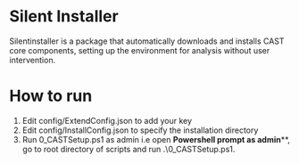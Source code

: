 # Silent Installer
Silentinstaller is a package that automatically downloads and installs CAST core components, setting up the environment for analysis without user intervention.

# How to run
1. Edit config/ExtendConfig.json to add your key
2. Edit config/InstallConfig.json to specify the installation directory
3. Run 0_CASTSetup.ps1 as admin i.e open **Powershell prompt as admin****, go to root directory of scripts and run .\0_CASTSetup.ps1.
